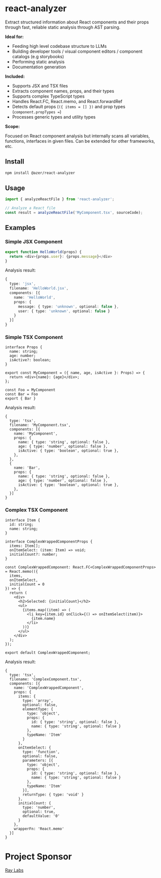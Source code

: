 # react-analyzer

Extract structured information about React components and their props through fast, reliable static analysis through AST parsing.

**Ideal for:**
* Feeding high level codebase structure to LLMs
* Building developer tools / visual component editors / component catalogs (e.g storybooks)
* Performing static analysis
* Documentation generation

**Included:**
- Supports JSX and TSX files
- Extracts component names, props, and their types
- Supports complex TypeScript types
- Handles React.FC, React.memo, and React.forwardRef
- Detects default props (`({ items = [] })` and prop types (`component.propTypes =`)
- Processes generic types and utility types

**Scope:**

Focused on React component analysis but internally scans all variables, functions, interfaces in given files. Can be extended for other frameworks, etc.

## Install

```bash
npm install @azer/react-analyzer
```

## Usage

```js
import { analyzeReactFile } from 'react-analyzer';

// Analyze a React file
const result = analyzeReactFile('MyComponent.tsx', sourceCode);
```

## Examples

### Simple JSX Component

```ts
export function HelloWorld(props) {
  return <div>{props.user}: {props.message}</div>
}
```

Analysis result:

```ts
{
  type: 'jsx',
  filename: 'HelloWorld.jsx',
  components: [{
    name: 'HelloWorld',
    props: {
      message: { type: 'unknown', optional: false },
      user: { type: 'unknown', optional: false }
    }
  }]
}
```

### Simple TSX Component

```tsx
interface Props {
  name: string;
  age: number;
  isActive?: boolean;
}

export const MyComponent = ({ name, age, isActive }: Props) => {
  return <div>{name}: {age}</div>;
};

const Foo = MyComponent
const Bar = Foo
export { Bar }
```

Analysis result:

```tsx
{
  type: 'tsx',
  filename: 'MyComponent.tsx',
  components: [{
    name: 'MyComponent',
    props: {
      name: { type: 'string', optional: false },
      age: { type: 'number', optional: false },
      isActive: { type: 'boolean', optional: true },
    },
  },
  {
    name: 'Bar',
    props: {
      name: { type: 'string', optional: false },
      age: { type: 'number', optional: false },
      isActive: { type: 'boolean', optional: true },
    },
  }]
}
```

### Complex TSX Component

```tsx
interface Item {
  id: string;
  name: string;
}

interface ComplexWrappedComponentProps {
  items: Item[];
  onItemSelect: (item: Item) => void;
  initialCount?: number;
}

const ComplexWrappedComponent: React.FC<ComplexWrappedComponentProps> = React.memo(({ 
  items, 
  onItemSelect, 
  initialCount = 0 
}) => {
  return (
    <div>
      <h2>Selected: {initialCount}</h2>
      <ul>
        {items.map((item) => (
          <li key={item.id} onClick={() => onItemSelect(item)}>
            {item.name}
          </li>
        ))}
      </ul>
    </div>
  );
});

export default ComplexWrappedComponent;
```

Analysis result:

```tsx
{
  type: 'tsx',
  filename: 'ComplexComponent.tsx',
  components: [{
    name: 'ComplexWrappedComponent',
    props: {
      items: {
        type: 'array',
        optional: false,
        elementType: {
          type: 'object',
          props: {
            id: { type: 'string', optional: false },
            name: { type: 'string', optional: false }
          },
          typeName: 'Item'
        }
      },
      onItemSelect: {
        type: 'function',
        optional: false,
        parameters: [{
          type: 'object',
          props: {
            id: { type: 'string', optional: false },
            name: { type: 'string', optional: false }
          },
          typeName: 'Item'
        }],
        returnType: { type: 'void' }
      },
      initialCount: {
        type: 'number',
        optional: true,
        defaultValue: '0'
      }
    },
    wrapperFn: 'React.memo'
  }]
}
```

# Project Sponsor

[Ray Labs](https://raylabs.ai)
